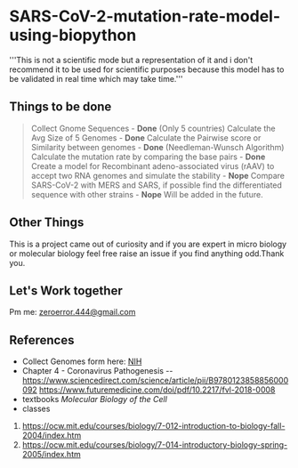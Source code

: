 # SARS-CoV-2-mutation-rate-model-using-biopython
'''This is not a scientific mode but a representation of it and i don't recommend it to be used for scientific purposes because this model has to be validated in real time which may take time.'''

## Things to be done
> Collect Gnome Sequences - **Done** (Only 5 countries)
> Calculate the Avg Size of 5 Genomes - **Done**
> Calculate the Pairwise score or Similarity between genomes - **Done** (Needleman-Wunsch Algorithm)
> Calculate the mutation rate by comparing the base pairs - **Done**
> Create a model for Recombinant adeno-associated virus (rAAV) to accept two RNA genomes and simulate the stability - **Nope**
> Compare SARS-CoV-2 with MERS and SARS, if possible find the differentiated sequence with other strains - **Nope**
> Will be added in the future.

## Other Things
This is a project came out of curiosity and if you are expert in micro biology or molecular biology feel free raise an issue if you find anything odd.Thank you.

## Let's Work together
Pm me: zeroerror.444@gmail.com

## References
- Collect Genomes form here: [NIH](https://www.ncbi.nlm.nih.gov/genbank/sars-cov-2-seqs/)
- Chapter 4 - Coronavirus Pathogenesis -- https://www.sciencedirect.com/science/article/pii/B9780123858856000092
                                          https://www.futuremedicine.com/doi/pdf/10.2217/fvl-2018-0008
- textbooks
*Molecular Biology of the Cell*
- classes
1. https://ocw.mit.edu/courses/biology/7-012-introduction-to-biology-fall-2004/index.htm
2. https://ocw.mit.edu/courses/biology/7-014-introductory-biology-spring-2005/index.htm
